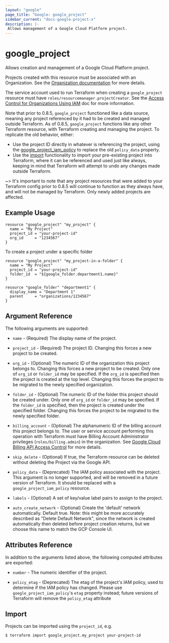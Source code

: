 ```yaml
---
layout: "google"
page_title: "Google: google_project"
sidebar_current: "docs-google-project-x"
description: |-
 Allows management of a Google Cloud Platform project.
---
```


# google\_project

Allows creation and management of a Google Cloud Platform project.

Projects created with this resource must be associated with an Organization.
See the [Organization documentation](https://cloud.google.com/resource-manager/docs/quickstarts) for more details.

The service account used to run Terraform when creating a `google_project`
resource must have `roles/resourcemanager.projectCreator`. See the
[Access Control for Organizations Using IAM](https://cloud.google.com/resource-manager/docs/access-control-org)
doc for more information.

Note that prior to 0.8.5, `google_project` functioned like a data source,
meaning any project referenced by it had to be created and managed outside
Terraform. As of 0.8.5, `google_project` functions like any other Terraform
resource, with Terraform creating and managing the project. To replicate the old
behavior, either:

* Use the project ID directly in whatever is referencing the project, using the
  [google_project_iam_policy](/docs/providers/google/r/google_project_iam.html)
  to replace the old `policy_data` property.
* Use the [import](/docs/import/usage.html) functionality
  to import your pre-existing project into Terraform, where it can be referenced and
  used just like always, keeping in mind that Terraform will attempt to undo any changes
  made outside Terraform.

~> It's important to note that any project resources that were added to your Terraform config
prior to 0.8.5 will continue to function as they always have, and will not be managed by
Terraform. Only newly added projects are affected.

## Example Usage

```hcl
resource "google_project" "my_project" {
  name = "My Project"
  project_id = "your-project-id"
  org_id     = "1234567"
}
```

To create a project under a specific folder

```hcl
resource "google_project" "my_project-in-a-folder" {
  name = "My Project"
  project_id = "your-project-id"
  folder_id  = "${google_folder.department1.name}"
}

resource "google_folder" "department1" {
  display_name = "Department 1"
  parent     = "organizations/1234567"
}
```

## Argument Reference

The following arguments are supported:

* `name` - (Required) The display name of the project.

* `project_id` - (Required) The project ID. Changing this forces a new project to be created.

* `org_id` - (Optional) The numeric ID of the organization this project belongs to.
    Changing this forces a new project to be created.  Only one of
    `org_id` or `folder_id` may be specified. If the `org_id` is
    specified then the project is created at the top level. Changing
    this forces the project to be migrated to the newly specified
    organization.

* `folder_id` - (Optional) The numeric ID of the folder this project should be
   created under. Only one of `org_id` or `folder_id` may be
   specified. If the `folder_id` is specified, then the project is
   created under the specified folder. Changing this forces the
   project to be migrated to the newly specified folder.

* `billing_account` - (Optional) The alphanumeric ID of the billing account this project
    belongs to. The user or service account performing this operation with Terraform
    must have Billing Account Administrator privileges (`roles/billing.admin`) in
    the organization. See [Google Cloud Billing API Access Control](https://cloud.google.com/billing/v1/how-tos/access-control)
    for more details.

* `skip_delete` - (Optional) If true, the Terraform resource can be deleted
    without deleting the Project via the Google API.

* `policy_data` - (Deprecated) The IAM policy associated with the project.
    This argument is no longer supported, and will be removed in a future version
    of Terraform. It should be replaced with a `google_project_iam_policy` resource.

* `labels` - (Optional) A set of key/value label pairs to assign to the project.

* `auto_create_network` - (Optional) Create the 'default' network automatically.  Default true.
    Note: this might be more accurately described as "Delete Default Network", since the network
    is created automatically then deleted before project creation returns, but we choose this
    name to match the GCP Console UI.

## Attributes Reference

In addition to the arguments listed above, the following computed attributes are
exported:

* `number` - The numeric identifier of the project.

* `policy_etag` - (Deprecated) The etag of the project's IAM policy, used to
    determine if the IAM policy has changed. Please use `google_project_iam_policy`'s
    `etag` property instead; future versions of Terraform will remove the `policy_etag`
    attribute

## Import

Projects can be imported using the `project_id`, e.g.

```
$ terraform import google_project.my_project your-project-id
```
